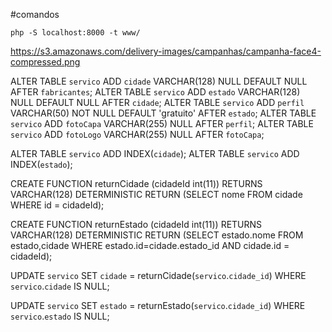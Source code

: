 #comandos
```shell
php -S localhost:8000 -t www/
```
https://s3.amazonaws.com/delivery-images/campanhas/campanha-face4-compressed.png

ALTER TABLE `servico` ADD `cidade` VARCHAR(128) NULL DEFAULT NULL AFTER `fabricantes`;
ALTER TABLE `servico` ADD `estado` VARCHAR(128) NULL DEFAULT NULL AFTER `cidade`;
ALTER TABLE `servico` ADD `perfil` VARCHAR(50) NOT NULL DEFAULT 'gratuito' AFTER `estado`;
ALTER TABLE `servico` ADD `fotoCapa` VARCHAR(255) NULL AFTER `perfil`;
ALTER TABLE `servico` ADD `fotoLogo` VARCHAR(255) NULL AFTER `fotoCapa`;

ALTER TABLE `servico` ADD INDEX(`cidade`);
ALTER TABLE `servico` ADD INDEX(`estado`);

CREATE FUNCTION returnCidade (cidadeId int(11))
RETURNS VARCHAR(128) DETERMINISTIC
RETURN (SELECT nome FROM cidade WHERE id = cidadeId);

CREATE FUNCTION returnEstado (cidadeId int(11))
RETURNS VARCHAR(128) DETERMINISTIC
RETURN (SELECT estado.nome FROM estado,cidade WHERE estado.id=cidade.estado_id AND cidade.id = cidadeId);

UPDATE `servico` SET `cidade` = returnCidade(`servico`.`cidade_id`) WHERE `servico`.`cidade` IS NULL;

UPDATE `servico` SET `estado` = returnEstado(`servico`.`cidade_id`) WHERE `servico`.`estado` IS NULL;

